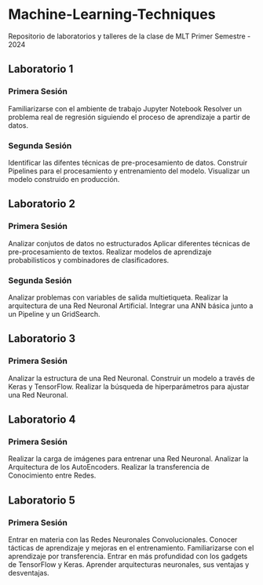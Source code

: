 # Machine-Learning-Techniques
Repositorio de laboratorios y talleres de la clase de MLT
Primer Semestre - 2024

## Laboratorio 1
### Primera Sesión
Familiarizarse con el ambiente de trabajo Jupyter Notebook
Resolver un problema real de regresión siguiendo el proceso de aprendizaje a partir de datos.
### Segunda Sesión
Identificar las difentes técnicas de pre-procesamiento de datos.
Construir Pipelines para el procesamiento y entrenamiento del modelo.
Visualizar un modelo construido en producción.

## Laboratorio 2
### Primera Sesión
Analizar conjutos de datos no estructurados
Aplicar diferentes técnicas de pre-procesamiento de textos.
Realizar modelos de aprendizaje probabilisticos y combinadores de clasificadores.
### Segunda Sesión
Analizar problemas con variables de salida multietiqueta.
Realizar la arquitectura de una Red Neuronal Artificial.
Integrar una ANN básica junto a un Pipeline y un GridSearch.

## Laboratorio 3
### Primera Sesión
Analizar la estructura de una Red Neuronal.
Construir un modelo a través de Keras y TensorFlow.
Realizar la búsqueda de hiperparámetros para ajustar una Red Neuronal.

## Laboratorio 4
### Primera Sesión
Realizar la carga de imágenes para entrenar una Red Neuronal.
Analizar la Arquitectura de los AutoEncoders.
Realizar la transferencia de Conocimiento entre Redes.

## Laboratorio 5
### Primera Sesión
Entrar en materia con las Redes Neuronales Convolucionales.
Conocer tácticas de aprendizaje y mejoras en el entrenamiento.
Familiarizarse con el aprendizaje por transferencia.
Entrar en más profundidad con los gadgets de TensorFlow y Keras.
Aprender arquitecturas neuronales, sus ventajas y desventajas.
